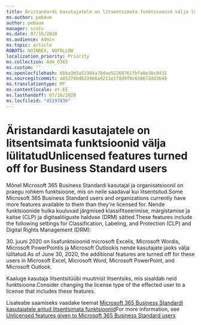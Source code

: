 ```yaml
---
title: Äristandardi kasutajatele on litsentsimata funktsioonid välja lülitatud
ms.author: pebaum
author: pebaum
manager: scotv
ms.date: 07/16/2020
ms.audience: Admin
ms.topic: article
ROBOTS: NOINDEX, NOFOLLOW
localization_priority: Priority
ms.collection: Adm_O365
ms.custom: ''
ms.openlocfilehash: 6bba3b5a53304a78daa52268761fbfa8e3bc0431
ms.sourcegitcommit: a05276bd623466ad211e1f8d9f0c616672dd3640
ms.translationtype: MT
ms.contentlocale: et-EE
ms.lasthandoff: 07/16/2020
ms.locfileid: "45197836"
---
```

# <a name="unlicensed-features-turned-off-for-business-standard-users"></a><span data-ttu-id="a5ec3-102">Äristandardi kasutajatele on litsentsimata funktsioonid välja lülitatud</span><span class="sxs-lookup"><span data-stu-id="a5ec3-102">Unlicensed features turned off for Business Standard users</span></span>

<span data-ttu-id="a5ec3-103">Mõnel Microsoft 365 Business Standardi kasutajal ja organisatsioonil on praegu rohkem funktsioone, mis on neile saadaval kui litsentsitud.</span><span class="sxs-lookup"><span data-stu-id="a5ec3-103">Some Microsoft 365 Business Standard users and organizations currently have more features available to them than they're licensed for.</span></span> <span data-ttu-id="a5ec3-104">Nende funktsioonide hulka kuuluvad järgmised klassifitseerimise, märgistamise ja kaitse (CLP) ja digitaalõiguste halduse (DRM) sätted.</span><span class="sxs-lookup"><span data-stu-id="a5ec3-104">These features include the following settings for Classification, Labeling, and Protection (CLP) and Digital Rights Management (DRM):</span></span>
    
<span data-ttu-id="a5ec3-105">30. juuni 2020 on lisafunktsioonid microsoft Excelis, Microsoft Wordis, Microsoft PowerPointis ja Microsoft Outlookis nende kasutajate jaoks välja lülitatud.</span><span class="sxs-lookup"><span data-stu-id="a5ec3-105">As of June 30, 2020, the additional features are turned off for these users in Microsoft Excel, Microsoft Word, Microsoft PowerPoint, and Microsoft Outlook.</span></span>

<span data-ttu-id="a5ec3-106">Kaaluge kasutaja litsentsitüübi muutmist litsentsiks, mis sisaldab neid funktsioone.</span><span class="sxs-lookup"><span data-stu-id="a5ec3-106">Consider changing the license type of the effected user to a license that includes these features.</span></span> 

<span data-ttu-id="a5ec3-107">Lisateabe saamiseks vaadake teemat [Microsoft 365 Business Standardi kasutajatele antud litsentsimata funktsioonid](https://support.microsoft.com/help/4568654/extra-features-to-be-turned-off-for-microsoft-365-business-standard?preview)</span><span class="sxs-lookup"><span data-stu-id="a5ec3-107">For more information, see [Unlicensed features given to Microsoft 365 Business Standard users](https://support.microsoft.com/help/4568654/extra-features-to-be-turned-off-for-microsoft-365-business-standard?preview)</span></span>